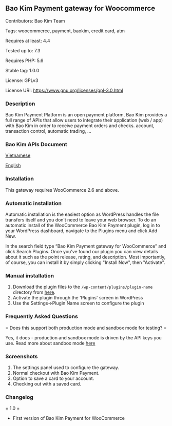 ## Bao Kim Payment gateway for Woocommerce
Contributors: Bao Kim Team

Tags: woocommerce, payment, baokim, credit card, atm

Requires at least: 4.4

Tested up to: 7.3

Requires PHP: 5.6

Stable tag: 1.0.0

License: GPLv3

License URI: https://www.gnu.org/licenses/gpl-3.0.html

### Description
Bao Kim Payment Platform is an open payment platform, Bao Kim provides a full range of APIs that allow users to integrate their application (web / app) with Bao Kim in order to receive payment orders and checks. account, transaction control, automatic trading, ...

### Bao Kim APIs Document
[Vietnamese](https://developer.baokim.vn/payment/)

[English](https://developer.baokim.vn/payment/english.html)

### Installation

This gateway requires WooCommerce 2.6 and above.

### Automatic installation

Automatic installation is the easiest option as WordPress handles the file transfers itself and you don’t need to leave your web browser. To do an automatic install of the WooCommerce Bao Kim Payment plugin, log in to your WordPress dashboard, navigate to the Plugins menu and click Add New.

In the search field type “Bao Kim Payment gateway for WooCommerce” and click Search Plugins. Once you’ve found our plugin you can view details about it such as the point release, rating, and description. Most importantly, of course, you can install it by simply clicking "Install Now", then "Activate".

### Manual installation

1. Download the plugin files to the `/wp-content/plugins/plugin-name` directory from [here](https://cdn.baokim.vn/public/uploads/integration_plugins/baokim-payment-gateway-for-woocommerce.zip).
2. Activate the plugin through the 'Plugins' screen in WordPress
3. Use the Settings->Plugin Name screen to configure the plugin


### Frequently Asked Questions

= Does this support both production mode and sandbox mode for testing? =

Yes, it does - production and sandbox mode is driven by the API keys you use. Read more about sandbox mode [here](https://developer.baokim.vn/payment/#mi-trng-sandboxtest)

### Screenshots

1. The settings panel used to configure the gateway.
2. Normal checkout with Bao Kim Payment.
3. Option to save a card to your account.
4. Checking out with a saved card.

### Changelog

= 1.0 =
* First version of Bao Kim Payment for WooCommerce

